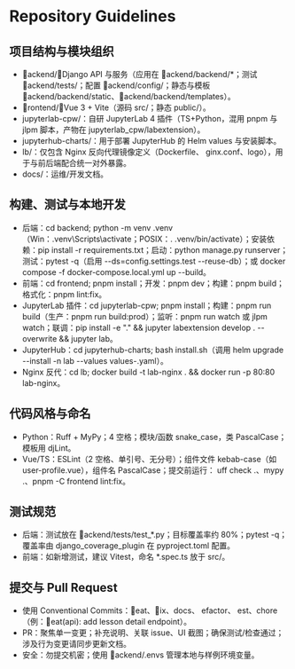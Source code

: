 ﻿# Repository Guidelines

## 项目结构与模块组织
- ackend/：Django API 与服务（应用在 ackend/backend/*；测试 ackend/tests/；配置 ackend/config/；静态与模板 ackend/backend/static、ackend/backend/templates）。
- rontend/：Vue 3 + Vite（源码 src/；静态 public/）。
- jupyterlab-cpw/：自研 JupyterLab 4 插件（TS+Python，混用 pnpm 与 jlpm 脚本，产物在 jupyterlab_cpw/labextension）。
- jupyterhub-charts/：用于部署 JupyterHub 的 Helm values 与安装脚本。
- lb/：仅包含 Nginx 反向代理镜像定义（Dockerfile、
ginx.conf、logo），用于与前后端配合统一对外暴露。
- docs/：运维/开发文档。

## 构建、测试与本地开发
- 后端：cd backend; python -m venv .venv（Win：.venv\Scripts\activate；POSIX：. .venv/bin/activate）；安装依赖：pip install -r requirements.txt；启动：python manage.py runserver；测试：pytest -q（启用 --ds=config.settings.test --reuse-db）；或 docker compose -f docker-compose.local.yml up --build。
- 前端：cd frontend; pnpm install；开发：pnpm dev；构建：pnpm build；格式化：pnpm lint:fix。
- JupyterLab 插件：cd jupyterlab-cpw; pnpm install；构建：pnpm run build（生产：pnpm run build:prod）；监听：pnpm run watch 或 jlpm watch；联调：pip install -e "." && jupyter labextension develop . --overwrite && jupyter lab。
- JupyterHub：cd jupyterhub-charts; bash install.sh（调用 helm upgrade --install -n lab --values values-<ver>.yaml）。
- Nginx 反代：cd lb; docker build -t lab-nginx . && docker run -p 80:80 lab-nginx。

## 代码风格与命名
- Python：Ruff + MyPy；4 空格；模块/函数 snake_case，类 PascalCase；模板用 djLint。
- Vue/TS：ESLint（2 空格、单引号、无分号）；组件文件 kebab-case（如 user-profile.vue），组件名 PascalCase；提交前运行：uff check .、mypy .、pnpm -C frontend lint:fix。

## 测试规范
- 后端：测试放在 ackend/tests/test_*.py；目标覆盖率约 80%；pytest -q；覆盖率由 django_coverage_plugin 在 pyproject.toml 配置。
- 前端：如新增测试，建议 Vitest，命名 *.spec.ts 放于 src/。

## 提交与 Pull Request
- 使用 Conventional Commits：eat、ix、docs、efactor、	est、chore（例：eat(api): add lesson detail endpoint）。
- PR：聚焦单一变更；补充说明、关联 issue、UI 截图；确保测试/检查通过；涉及行为变更请同步更新文档。
- 安全：勿提交机密；使用 ackend/.envs 管理本地与样例环境变量。
